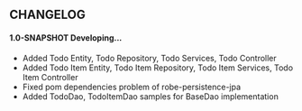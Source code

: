 ## CHANGELOG

####  1.0-SNAPSHOT Developing...
- Added Todo Entity, Todo Repository, Todo Services, Todo Controller
- Added Todo Item Entity, Todo Item Repository, Todo Item Services, Todo Item Controller
- Fixed pom dependencies problem of robe-persistence-jpa
- Added TodoDao, TodoItemDao samples for BaseDao implementation